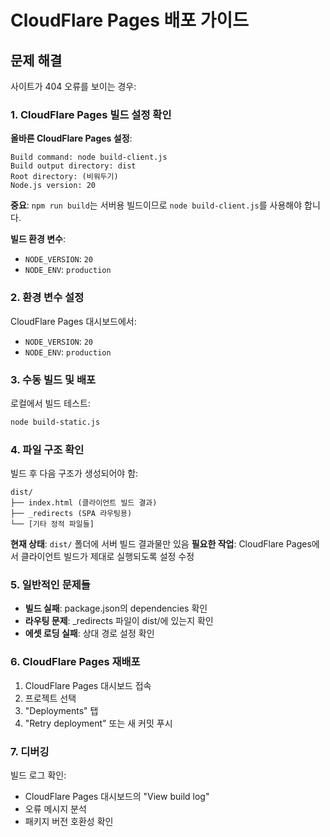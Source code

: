 # CloudFlare Pages 배포 가이드

## 문제 해결

사이트가 404 오류를 보이는 경우:

### 1. CloudFlare Pages 빌드 설정 확인

**올바른 CloudFlare Pages 설정**:
```
Build command: node build-client.js
Build output directory: dist
Root directory: (비워두기)
Node.js version: 20
```

**중요**: `npm run build`는 서버용 빌드이므로 `node build-client.js`를 사용해야 합니다.

**빌드 환경 변수**:
- `NODE_VERSION`: `20`
- `NODE_ENV`: `production`

### 2. 환경 변수 설정

CloudFlare Pages 대시보드에서:
- `NODE_VERSION`: `20`
- `NODE_ENV`: `production`

### 3. 수동 빌드 및 배포

로컬에서 빌드 테스트:
```bash
node build-static.js
```

### 4. 파일 구조 확인

빌드 후 다음 구조가 생성되어야 함:
```
dist/
├── index.html (클라이언트 빌드 결과)
├── _redirects (SPA 라우팅용)
└── [기타 정적 파일들]
```

**현재 상태**: `dist/` 폴더에 서버 빌드 결과물만 있음
**필요한 작업**: CloudFlare Pages에서 클라이언트 빌드가 제대로 실행되도록 설정 수정

### 5. 일반적인 문제들

- **빌드 실패**: package.json의 dependencies 확인
- **라우팅 문제**: _redirects 파일이 dist/에 있는지 확인
- **에셋 로딩 실패**: 상대 경로 설정 확인

### 6. CloudFlare Pages 재배포

1. CloudFlare Pages 대시보드 접속
2. 프로젝트 선택
3. "Deployments" 탭
4. "Retry deployment" 또는 새 커밋 푸시

### 7. 디버깅

빌드 로그 확인:
- CloudFlare Pages 대시보드의 "View build log"
- 오류 메시지 분석
- 패키지 버전 호환성 확인